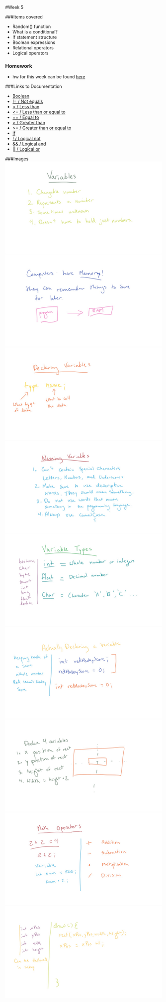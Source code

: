 #Week 5

###Items covered
* Random() function
* What is a conditional?
* If statement structure
* Boolean expressions
* Relational operators
* Logical operators

### Homework
* hw for this week can be found [here](https://github.com/mositech/CS2015/issues/10)

###Links to Documentation
* [Boolean](https://processing.org/reference/boolean.html)
* [!= / Not equals](https://processing.org/reference/inequality.html)
* [< / Less than](https://processing.org/reference/inequality.html)
* [<= / Less than or equal to](https://processing.org/reference/inequality.html)
* [== / Equal to](https://processing.org/reference/equality.html)
* [> / Greater than](https://processing.org/reference/equality.html)
* [>= / Greater than or equal to](https://processing.org/reference/equality.html)
* [if](https://processing.org/reference/if.html)
* [! / Logical not](https://processing.org/reference/logicalNOT.html)
* [&& / Logical and](https://processing.org/reference/logicalAND.html)
* [|| / Logical or](https://processing.org/reference/logicalOR.html)

###Images
![Variables](https://github.com/mositech/CS2015/blob/master/Class-Material/week04/imageNotes/01_variables.jpg?raw=true)
![Computer Memory](https://github.com/mositech/CS2015/blob/master/Class-Material/week04/imageNotes/02_memory.jpg?raw=true)
![Variable Structure](https://github.com/mositech/CS2015/blob/master/Class-Material/week04/imageNotes/03_variableStruct.jpg?raw=true)
![Naming Variables](https://github.com/mositech/CS2015/blob/master/Class-Material/week04/imageNotes/04_variableNames.jpg?raw=true)
![Variable Types](https://github.com/mositech/CS2015/blob/master/Class-Material/week04/imageNotes/05_variableTypes.jpg?raw=true)
![Declaring Variables](https://github.com/mositech/CS2015/blob/master/Class-Material/week04/imageNotes/06_actuallyDeclaringVariable1.jpg?raw=true)
![Variable Exercise](https://github.com/mositech/CS2015/blob/master/Class-Material/week04/imageNotes/07_variableExercise.jpg?raw=true)
![Math Operators](https://github.com/mositech/CS2015/blob/master/Class-Material/week04/imageNotes/08_mathOperators.jpg?raw=true)
![Variable Change in draw()](https://github.com/mositech/CS2015/blob/master/Class-Material/week04/imageNotes/09_variableTranslate.jpg?raw=true)
